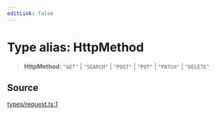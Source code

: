 ```yaml
---
editLink: false
---
```


# Type alias: HttpMethod

> **HttpMethod**: `"GET"` \| `"SEARCH"` \| `"POST"` \| `"PUT"` \| `"PATCH"` \| `"DELETE"`

## Source

[types/request.ts:1](https://github.com/directus/directus/blob/7789a6c53/sdk/src/types/request.ts#L1)
